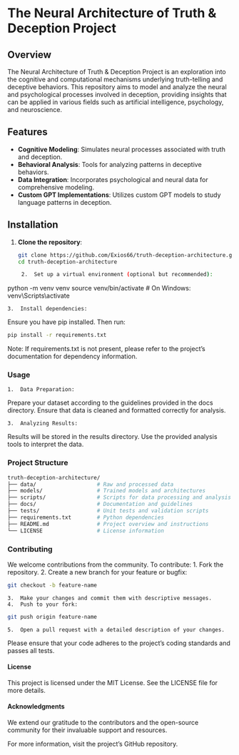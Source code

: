 # The Neural Architecture of Truth & Deception Project

## Overview

The Neural Architecture of Truth & Deception Project is an exploration into the cognitive and computational mechanisms underlying truth-telling and deceptive behaviors. This repository aims to model and analyze the neural and psychological processes involved in deception, providing insights that can be applied in various fields such as artificial intelligence, psychology, and neuroscience.

## Features

- **Cognitive Modeling**: Simulates neural processes associated with truth and deception.
- **Behavioral Analysis**: Tools for analyzing patterns in deceptive behaviors.
- **Data Integration**: Incorporates psychological and neural data for comprehensive modeling.
- **Custom GPT Implementations**: Utilizes custom GPT models to study language patterns in deception.

## Installation

1. **Clone the repository**:

   ```bash
   git clone https://github.com/Exios66/truth-deception-architecture.git
   cd truth-deception-architecture

	2.	Set up a virtual environment (optional but recommended):

python -m venv venv
source venv/bin/activate  # On Windows: venv\Scripts\activate


	3.	Install dependencies:
Ensure you have pip installed. Then run:
   ```bash
pip install -r requirements.txt
   ```

Note: If requirements.txt is not present, please refer to the project’s documentation for dependency information.

### Usage

	1.	Data Preparation:
Prepare your dataset according to the guidelines provided in the docs directory. Ensure that data is cleaned and formatted correctly for analysis.

	3.	Analyzing Results:
Results will be stored in the results directory. Use the provided analysis tools to interpret the data.

### Project Structure
   ```bash
truth-deception-architecture/
├── data/                   # Raw and processed data
├── models/                 # Trained models and architectures
├── scripts/                # Scripts for data processing and analysis
├── docs/                   # Documentation and guidelines
├── tests/                  # Unit tests and validation scripts
├── requirements.txt        # Python dependencies
├── README.md               # Project overview and instructions
└── LICENSE                 # License information
   ```

### Contributing

We welcome contributions from the community. To contribute:
	1.	Fork the repository.
	2.	Create a new branch for your feature or bugfix:

   ```bash
git checkout -b feature-name
   ```

	3.	Make your changes and commit them with descriptive messages.
	4.	Push to your fork:

   ```bash
git push origin feature-name
   ```

	5.	Open a pull request with a detailed description of your changes.

Please ensure that your code adheres to the project’s coding standards and passes all tests.

#### License

This project is licensed under the MIT License. See the LICENSE file for more details.

#### Acknowledgments

We extend our gratitude to the contributors and the open-source community for their invaluable support and resources.

For more information, visit the project’s GitHub repository.